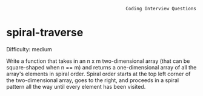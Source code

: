                                                 Coding Interview Questions     
# spiral-traverse

Difficulty: medium

  Write a function that takes in an n x m two-dimensional array (that can be
  square-shaped when n == m) and returns a one-dimensional array of all the
  array's elements in spiral order. Spiral order starts at the top left corner of the two-dimensional array, goes
  to the right, and proceeds in a spiral pattern all the way until every element
  has been visited.
